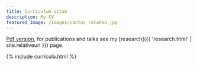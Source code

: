 ```yaml
---
title: Curriculum vitae
description: My CV
featured_image: /images/cactus_rotated.jpg
---
```


 <a href="https://drive.google.com/file/d/1Asa_r_t2QIGKox9tWzHpKrKfqM_tYoCY/view?usp=sharing">Pdf version</a>, for publications and talks see my [research]({{ 'research.html' | site.relativeurl }}) page.

{% include curricula.html %}